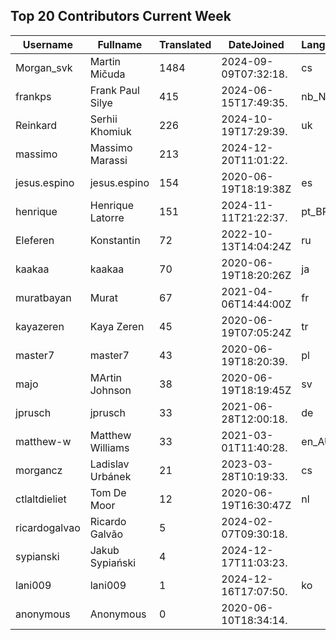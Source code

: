## Top 20 Contributors Current Week ##
|Username|Fullname|Translated|DateJoined|Language|
|--------|--------|----------|----------|-------|
|Morgan_svk|Martin Mičuda|1484|2024-09-09T07:32:18.|cs|
|frankps|Frank Paul Silye|415|2024-06-15T17:49:35.|nb_NO|
|Reinkard|Serhii Khomiuk|226|2024-10-19T17:29:39.|uk|
|massimo|Massimo Marassi|213|2024-12-20T11:01:22.||
|jesus.espino|jesus.espino|154|2020-06-19T18:19:38Z|es|
|henrique|Henrique Latorre|151|2024-11-11T21:22:37.|pt_BR|
|Eleferen|Konstantin|72|2022-10-13T14:04:24Z|ru|
|kaakaa|kaakaa|70|2020-06-19T18:20:26Z|ja|
|muratbayan|Murat|67|2021-04-06T14:44:00Z|fr|
|kayazeren|Kaya Zeren|45|2020-06-19T07:05:24Z|tr|
|master7|master7|43|2020-06-19T18:20:39.|pl|
|majo|MArtin Johnson|38|2020-06-19T18:19:45Z|sv|
|jprusch|jprusch|33|2021-06-28T12:00:18.|de|
|matthew-w|Matthew Williams|33|2021-03-01T11:40:28.|en_AU|
|morgancz|Ladislav Urbánek|21|2023-03-28T10:19:33.|cs|
|ctlaltdieliet|Tom De Moor|12|2020-06-19T16:30:47Z|nl|
|ricardogalvao|Ricardo Galvão|5|2024-02-07T09:30:18.||
|sypianski|Jakub Sypiański|4|2024-12-17T11:03:23.||
|lani009|lani009|1|2024-12-16T17:07:50.|ko|
|anonymous|Anonymous|0|2020-06-10T18:34:14.||
